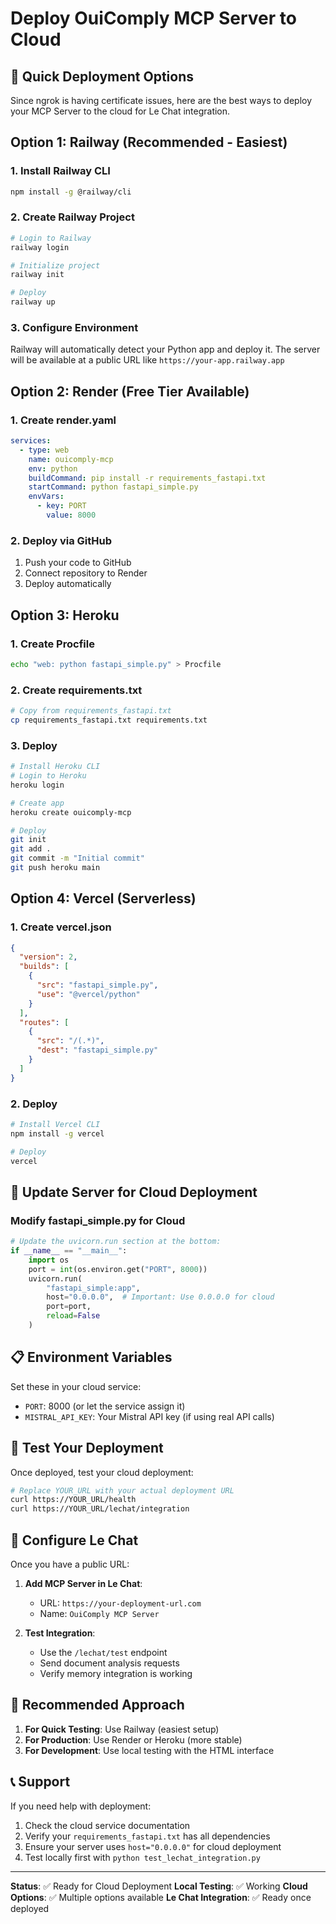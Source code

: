 # Deploy OuiComply MCP Server to Cloud

## 🚀 Quick Deployment Options

Since ngrok is having certificate issues, here are the best ways to deploy your MCP Server to the cloud for Le Chat integration.

## Option 1: Railway (Recommended - Easiest)

### 1. Install Railway CLI
```bash
npm install -g @railway/cli
```

### 2. Create Railway Project
```bash
# Login to Railway
railway login

# Initialize project
railway init

# Deploy
railway up
```

### 3. Configure Environment
Railway will automatically detect your Python app and deploy it. The server will be available at a public URL like `https://your-app.railway.app`

## Option 2: Render (Free Tier Available)

### 1. Create render.yaml
```yaml
services:
  - type: web
    name: ouicomply-mcp
    env: python
    buildCommand: pip install -r requirements_fastapi.txt
    startCommand: python fastapi_simple.py
    envVars:
      - key: PORT
        value: 8000
```

### 2. Deploy via GitHub
1. Push your code to GitHub
2. Connect repository to Render
3. Deploy automatically

## Option 3: Heroku

### 1. Create Procfile
```bash
echo "web: python fastapi_simple.py" > Procfile
```

### 2. Create requirements.txt
```bash
# Copy from requirements_fastapi.txt
cp requirements_fastapi.txt requirements.txt
```

### 3. Deploy
```bash
# Install Heroku CLI
# Login to Heroku
heroku login

# Create app
heroku create ouicomply-mcp

# Deploy
git init
git add .
git commit -m "Initial commit"
git push heroku main
```

## Option 4: Vercel (Serverless)

### 1. Create vercel.json
```json
{
  "version": 2,
  "builds": [
    {
      "src": "fastapi_simple.py",
      "use": "@vercel/python"
    }
  ],
  "routes": [
    {
      "src": "/(.*)",
      "dest": "fastapi_simple.py"
    }
  ]
}
```

### 2. Deploy
```bash
# Install Vercel CLI
npm install -g vercel

# Deploy
vercel
```

## 🔧 Update Server for Cloud Deployment

### Modify fastapi_simple.py for Cloud
```python
# Update the uvicorn.run section at the bottom:
if __name__ == "__main__":
    import os
    port = int(os.environ.get("PORT", 8000))
    uvicorn.run(
        "fastapi_simple:app",
        host="0.0.0.0",  # Important: Use 0.0.0.0 for cloud
        port=port,
        reload=False
    )
```

## 📋 Environment Variables

Set these in your cloud service:

- `PORT`: 8000 (or let the service assign it)
- `MISTRAL_API_KEY`: Your Mistral API key (if using real API calls)

## 🧪 Test Your Deployment

Once deployed, test your cloud deployment:

```bash
# Replace YOUR_URL with your actual deployment URL
curl https://YOUR_URL/health
curl https://YOUR_URL/lechat/integration
```

## 🔗 Configure Le Chat

Once you have a public URL:

1. **Add MCP Server in Le Chat**:
   - URL: `https://your-deployment-url.com`
   - Name: `OuiComply MCP Server`

2. **Test Integration**:
   - Use the `/lechat/test` endpoint
   - Send document analysis requests
   - Verify memory integration is working

## 🎯 Recommended Approach

1. **For Quick Testing**: Use Railway (easiest setup)
2. **For Production**: Use Render or Heroku (more stable)
3. **For Development**: Use local testing with the HTML interface

## 📞 Support

If you need help with deployment:

1. Check the cloud service documentation
2. Verify your `requirements_fastapi.txt` has all dependencies
3. Ensure your server uses `host="0.0.0.0"` for cloud deployment
4. Test locally first with `python test_lechat_integration.py`

---

**Status**: ✅ Ready for Cloud Deployment
**Local Testing**: ✅ Working
**Cloud Options**: ✅ Multiple options available
**Le Chat Integration**: ✅ Ready once deployed
